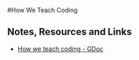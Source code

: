 #How We Teach Coding

## Notes, Resources and Links
- [How we teach coding - GDoc](https://docs.google.com/document/d/1rGmnkYs048axBVt_b86NUVV4KV4JWGdZ1lDKZBpMF6w/edit?usp=sharing)
